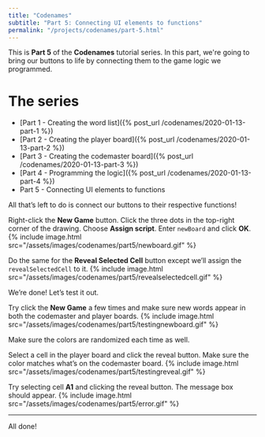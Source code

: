 ```yaml
---
title: "Codenames"
subtitle: "Part 5: Connecting UI elements to functions"
permalink: "/projects/codenames/part-5.html"
---
```

This is **Part 5** of the **Codenames** tutorial series. In this part, we're going to bring our buttons to life by connecting them to the game logic we programmed.

# The series
* [Part 1 - Creating the word list]({% post_url /codenames/2020-01-13-part-1 %})
* [Part 2 - Creating the player board]({% post_url /codenames/2020-01-13-part-2 %})
* [Part 3 - Creating the codemaster board]({% post_url /codenames/2020-01-13-part-3 %})
* [Part 4 - Programming the logic]({% post_url /codenames/2020-01-13-part-4 %})
* Part 5 - Connecting UI elements to functions

All that’s left to do is connect our buttons to their respective functions!

Right-click the **New Game** button. Click the three dots in the top-right corner of the drawing. Choose **Assign script**. Enter `newBoard` and click **OK**.
{% include image.html src="/assets/images/codenames/part5/newboard.gif" %}

Do the same for the **Reveal Selected Cell** button except we’ll assign the `revealSelectedCell` to it.
{% include image.html src="/assets/images/codenames/part5/revealselectedcell.gif" %}

We’re done! Let’s test it out.

Try click the **New Game** a few times and make sure new words appear in both the codemaster and player boards. 
{% include image.html src="/assets/images/codenames/part5/testingnewboard.gif" %}

Make sure the colors are randomized each time as well. 

Select a cell in the player board and click the reveal button. Make sure the color matches what’s on the codemaster board. 
{% include image.html src="/assets/images/codenames/part5/testingreveal.gif" %}

Try selecting cell **A1** and clicking the reveal button. The message box should appear.
{% include image.html src="/assets/images/codenames/part5/error.gif" %}

--------
All done!